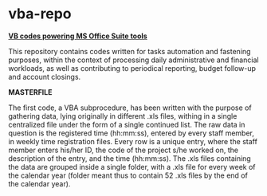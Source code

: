 # vba-repo
<u><b>VB codes powering MS Office Suite tools</b></u>

This repository contains codes written for tasks automation and fastening purposes, within the context of processing daily administrative and financial workloads, as well as contributing to periodical reporting, budget follow-up and account closings.

<b>MASTERFILE</b>

The first code, a VBA subprocedure, has been written with the purpose of gathering data, lying originally in different .xls files, withing in a single centralized file under the form of a single continued list. The raw data in question is the registered time (hh:mm:ss), entered by every staff member, in weekly time registration files. Every row is a unique entry, where the staff member enters his/her ID, the code of the project s/he worked on, the description of the entry, and the time (hh:mm:ss).
The .xls files containing the data are grouped inside a single folder, with a .xls file for every week of the calendar year (folder meant thus to contain 52 .xls files by the end of the calendar year). 
